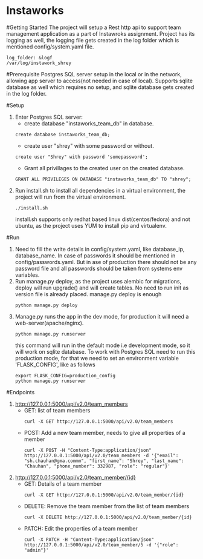 # Instaworks

#Getting Started
The project will setup a Rest http api to support team management application as a part of Instawroks assignment.
Project has its logging as well, the logging file gets created in the log folder which is mentioned config/system.yaml file.
``` 
log_folder: &logf
/var/log/instawork_shrey
```


#Prerequisite
Postgres SQL server setup in the local or in the network, allowing app server to access(not needed in case of local). Supports sqlite database as well which requires no setup, and sqlite database gets created in the log folder.

#Setup
1. Enter Postgres SQL server:
    - create database "instaworks_team_db" in database.
    ``` 
    create database instaworks_team_db;
     ```
    - create user "shrey" with some password or without.
    ``` 
    create user "Shrey" with password 'somepassword'; 
    ```
    - Grant all privillages to the created user on the created database.
    ```
    GRANT ALL PRIVILEGES ON DATABASE "instaworks_team_db" TO "shrey";
    ```
2. Run install.sh to install all dependencies in a virtual environment, the project will run from the virtual environment.
    ```
    ./install.sh
    ```
    install.sh supports only redhat based linux dist(centos/fedora) and not ubuntu, as the project uses YUM to install pip and virtualenv.

#Run
1. Need to fill the write details in config/system.yaml, like database_ip, database_name. In case of passwords it should be mentioned in config/passwords.yaml. But in ase of production there should not be any password file and all passwords should be taken from systems env variables.
2. Run manage.py deploy, as the project uses alembic for migrations, deploy will run upgrade() and will create tables. No need to run init as version file is already placed. manage.py deploy is enough
    ```
    python manage.py deploy
    ```
3. Manage.py runs the app in the dev mode, for production it will need a web-server(apache/nginx).
    ```
    python manage.py runserver
    ```
    this command will run in the default mode i.e development mode, so it will work on sqlite database. To work with Postgres SQL need to run this production mode, for that we need to set an environment variable 'FLASK_CONFIG', like as follows
    ```
    export FLASK_CONFIG=production_config
    python manage.py runserver
    ```

#Endpoints
1. http://127.0.0.1:5000/api/v2.0/team_members
    - GET: list of team members
        ```
        curl -X GET http://127.0.0.1:5000/api/v2.0/team_members
        ```
    - POST: Add a new team member, needs to give all properties of a member
        ```
        curl -X POST -H "Content-Type:application/json" http://127.0.0.1:5000/api/v2.0/team_members -d '{"email": "sh.chauhan@gma.commm", "first_name": "Shrey", "last_name": "Chauhan", "phone_number": 332987, "role": "regular"}'
        ```
2. http://127.0.0.1:5000/api/v2.0/team_member/{id}
    - GET: Details of a team member
        ```
        curl -X GET http://127.0.0.1:5000/api/v2.0/team_member/{id}
        ```
    - DELETE: Remove the team member from the list of team members
        ```
        curl -X DELETE http://127.0.0.1:5000/api/v2.0/team_member/{id}
        ```
    - PATCH: Edit the properties of a team member
        ```
        curl -X PATCH -H "Content-Type:application/json" http://127.0.0.1:5000/api/v2.0/team_member/5 -d '{"role": "admin"}'
        ```
